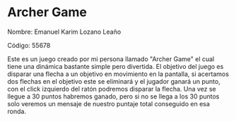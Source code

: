 # Archer Game

Nombre: Emanuel Karim Lozano Leaño

Código: 55678

Este es un juego creado por mi persona llamado "Archer Game" el cual tiene 
una dinámica bastante simple pero divertida. El objetivo del juego es disparar 
una flecha a un objetivo en movimiento en la pantalla, si acertamos dos 
flechas en el objetivo este se eliminará y el jugador ganará un punto, 
con el click izquierdo del ratón podremos disparar la flecha.  Una vez se 
llegue a 30 puntos habremos ganado, pero si no se llega a los 30 puntos solo 
veremos un mensaje de nuestro puntaje total conseguido en esa ronda.
